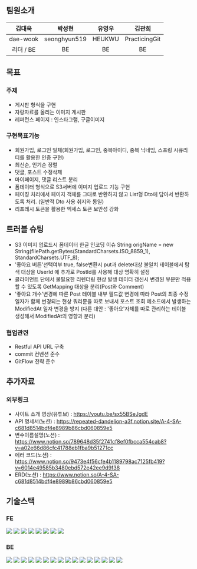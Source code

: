 ## 팀원소개
|김대욱|박성현|유영우|김관희|
|:---:|:---:|:---:|:---:|
|dae-wook|seonghyun519|HEUKWU|PracticingGit|
|리더 / BE|BE|BE|BE|

## 목표
### 주제
- 게시판 형식을 구현
- 자랑자료를 올리는 이미지 게시판
- 레퍼런스 페이지 : 인스타그램, 구글이미지

### 구현목표기능
- 회원가입, 로그인 일체(회원가입, 로그인, 중복아이디, 중복 닉네임, 스프링 시큐리티를 활용한 인증 구현)
- 최신순, 인기순 정렬
- 댓글, 포스트 수정삭제
- 마이페이지, 댓글 리스트 분리
- 폼데이터 형식으로 S3서버에 이미지 업로드 기능 구현
- 페이징 처리에서 페이지 객체를 그대로 반환하지 않고 List형 Dto에 담아서 반환하도록 처리. (일반적 Dto 사용 취지와 동일)
- 리프레시 토큰을 활용한 엑세스 토큰 보안성 강화

## 트러블 슈팅
- S3 이미지 업로드시 폼데이터 한글 인코딩 이슈
String origName = new String(filePath.getBytes(StandardCharsets.ISO_8859_1), StandardCharsets.UTF_8);
- '좋아요 버튼'선택여부 true, false변환시 put과 delete대상 불일치
테이블에서 탐색 대상을 UserId 에 추가로 PostId를 사용해 대상 명확히 설정
- 클라이언트 단에서 불필요한 리렌더링 현상 발생
데이터 갱신시 변경된 부분만 적용할 수 있도록 GetMapping 대상을 분리(Post와 Comment)
- '좋아요 개수'변경에 따른 Post 테이블 내부 필드값 변경에 따라 Post의 최종 수정일자가 함께 변경되는 현상
쿼리문을 따로 보내서 포스트 조회 메소드에서 발생하는 ModifiedAt 일자 변경을 방지
(다른 대안 : '좋아요'자체를 따로 관리하는 테이블 생성해서 ModifiedAt의 영향과 분리)

### 협업관련
- Restful API URL 구축
- commit 컨벤션 준수
- GitFlow 전략 준수


## 추가자료
### 외부링크
- 사이트 소개 영상(유튜브) : https://youtu.be/sx55BSeJgdE
- API 명세서(노션) : https://repeated-dandelion-a3f.notion.site/A-4-SA-c681d8514bdf4e8989b86cbd060859e5
- 변수이름설명(노션) : https://www.notion.so/789648d35f2741cf8ef0fbcca554cab8?v=a02e66d86cfc41788eb1fba9b51271cc
- 에러 코드(노션) : https://www.notion.so/9473e4f56cfe4b1189798ac7125fb419?v=6014e49585b3480ebd572e42ee9d9f38
- ERD(노션) : https://www.notion.so/A-4-SA-c681d8514bdf4e8989b86cbd060859e5


## 기술스택
### FE
<img src="https://img.shields.io/badge/JavaScript-F7DF1E?style=for-the-badge&logo=JavaScript&logoColor=white"> <img src="https://img.shields.io/badge/React-61DAFB?style=for-the-badge&logo=React&logoColor=white"/> <img src="https://img.shields.io/badge/CreateReactApp-09D3AC?style=for-the-badge&logo=CreateReactApp&logoColor=white"/>  <img src="https://img.shields.io/badge/Axios-5A29E4?style=for-the-badge&logo=Axios&logoColor=white"/>  <img src="https://img.shields.io/badge/Swagger-85EA2D?style=for-the-badge&logo=swagger&logoColor=black"/>  <img src="https://img.shields.io/badge/github-181717?style=for-the-badge&logo=github&logoColor=white"/>  <img src="https://img.shields.io/badge/Notion-000000?style=for-the-badge&logo=Notion&logoColor=white"/>  <img src="https://img.shields.io/badge/Slack-4A154B?style=for-the-badge&logo=slack&logoColor=white"/>

### BE
<img src="https://img.shields.io/badge/java-007396?style=for-the-badge&logo=java&logoColor=white">  <img src="https://img.shields.io/badge/SpringBoot-6DB33F?style=for-the-badge&logo=springboot&logoColor=white"/>  <img src="https://img.shields.io/badge/SpringSecurity-6DB33F?style=for-the-badge&logo=SpringSecurity&logoColor=white"/>  <img src="https://img.shields.io/badge/JSONWebToken-000000?style=for-the-badge&logo=JSONWebTokens&logoColor=white"/>  <img src="https://img.shields.io/badge/MySQL-4479A1?style=for-the-badge&logo=MySQL&logoColor=white"/>  <img src="https://img.shields.io/badge/Swagger-85EA2D?style=for-the-badge&logo=swagger&logoColor=black"/>  <img src="https://img.shields.io/badge/Gradle-02303A?style=for-the-badge&logo=Gradle&logoColor=white"/>  <img src="https://img.shields.io/badge/LINUX-FCC624?style=for-the-badge&logo=linux&logoColor=black"/>  <img src="https://img.shields.io/badge/Ubuntu-E95420?style=for-the-badge&logo=Ubuntu&logoColor=white"/>  <img src="https://img.shields.io/badge/AmazonEC2-FF9900?style=for-the-badge&logo=AmazonEC2&logoColor=white"/>  <img src="https://img.shields.io/badge/AmazonS3-569A31?style=for-the-badge&logo=AmazonS3&logoColor=white"/>  <img src="https://img.shields.io/badge/AmazonRDS-527FFF?style=for-the-badge&logo=AmazonRDS&logoColor=white"/>  <img src="https://img.shields.io/badge/github-181717?style=for-the-badge&logo=github&logoColor=white"/>  <img src="https://img.shields.io/badge/IntelliJIDEA-000000?style=for-the-badge&logo=IntelliJIDEA&logoColor=white"/>  <img src="https://img.shields.io/badge/Postman-FF6C37?style=for-the-badge&logo=Postman&logoColor=white"/>  <img src="https://img.shields.io/badge/Notion-000000?style=for-the-badge&logo=Notion&logoColor=white"/> 
